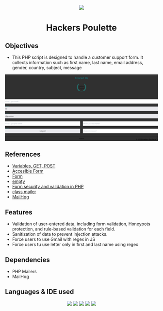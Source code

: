 <div align="center">
<img src="https://previews.123rf.com/images/julos/julos1607/julos160756262/60436713-fun-chicken.jpg" width="200">

# Hackers Poulette

</div>

## Objectives

- This PHP script is designed to handle a customer support form. It collects information such as first name, last name, email address, gender, country, subject, message

![Form contact](https://github.com/Valentin-Lefort/hackers-poulette/blob/main/assets/src/img/Screen-design.png "Form Contact")

## References

- [Variables, GET, POST](https://www.php.net/manual/fr/language.variables.external.php)
- [Accesible Form](https://formspree.io/blog/accessible-forms/)
- [Form](https://www.php.net/manual/fr/tutorial.forms.php)
- [empty](https://www.php.net/manual/en/function.empty.php)
- [Form security and validation in PHP](https://www.pierre-giraud.com/php-mysql-apprendre-coder-cours/securiser-valider-formulaire/)
- [class mailer](https://github.com/PHPMailer/PHPMailer)
- [MailHog](https://github.com/mailhog/MailHog)

## Features

- Validation of user-entered data, including form validation, Honeypots protection, and rule-based validation for each field.
- Sanitization of data to prevent injection attacks.
- Force users to use Gmail with regex in JS
- Force users tu use letter only in first and last name using regex

## Dependencies

- PHP Mailers
- MailHog

## Languages & IDE used

<div align="center">

<img src="https://user-images.githubusercontent.com/25181517/117447155-6a868a00-af3d-11eb-9cfe-245df15c9f3f.png" width="30"> <img src="https://user-images.githubusercontent.com/25181517/183570228-6a040b9f-3ddf-47a2-a201-743121dac664.png" width="30"> <img src="https://user-images.githubusercontent.com/25181517/192158954-f88b5814-d510-4564-b285-dff7d6400dad.png" width="30"> <img src="https://user-images.githubusercontent.com/25181517/202896760-337261ed-ee92-4979-84c4-d4b829c7355d.png" width=30> <img src="https://user-images.githubusercontent.com/25181517/192108891-d86b6220-e232-423a-bf5f-90903e6887c3.png" width=30>

</div>
